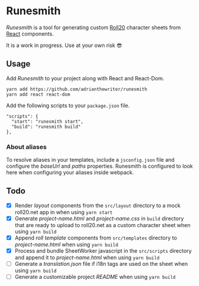 # Runesmith

_Runesmith_ is a tool for generating custom [Roll20](https://roll20.net) character sheets from [React](https://reactjs.org) components.

It is a work in progress. Use at your own risk 😎

## Usage

Add _Runesmith_ to your project along with React and React-Dom.

```
yarn add https://github.com/adrianthewriter/runesmith
yarn add react react-dom
```

Add the following scripts to your `package.json` file.

```
"scripts": {
  "start": "runesmith start",
  "build": "runesmith build"
},
```

### About aliases

To resolve aliases in your templates, include a `jsconfig.json` file and configure the _baseUrl_ and _paths_ properties. Runesmith is configured to look here when configuring your aliases inside webpack.

## Todo

- [x] Render _layout_ components from the `src/layout` directory to a mock roll20.net app in when using `yarn start`
- [x] Generate _project-name.html_ and _project-name.css_ in `build` directory that are ready to upload to roll20.net as a custom character sheet when using `yarn build`
- [x] Append _roll template_ components from `src/templates` directory to _project-name.html_ when using `yarn build`
- [x] Process and bundle SheetWorker javascript in the `src/scripts` directory and append it to _project-name.html_ when using `yarn build`
- [ ] Generate a _translation.json_ file if i18n tags are used on the sheet when using `yarn build`
- [ ] Generate a customizable project _README_ when using `yarn build`
